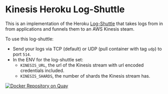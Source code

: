# Kinesis Heroku Log-Shuttle

This is an implementation of the Heroku [Log-Shuttle](https://github.com/heroku/log-shuttle) that takes logs from in from applications and funnels them to an AWS Kinesis steam.

To use this log-shuttle:

* Send your logs via TCP (default) or UDP (pull container with tag `udp`) to port `514`.
* In the ENV for the log-shuttle set:
  * `KINESIS_URL`, the url of the Kinesis stream with url encoded credentials included.
  * `KINESIS_SHARDS`, the number of shards the Kinesis stream has.

[![Docker Repository on Quay](https://quay.io/repository/winkapp/kinesis-log-shuttle/status "Docker Repository on Quay")](https://quay.io/repository/winkapp/kinesis-log-shuttle)
